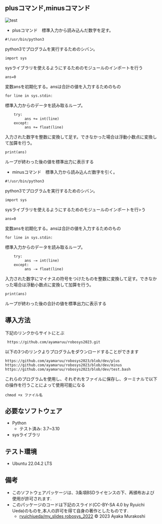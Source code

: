 ## plusコマンド,minusコマンド
![test](https://github.com/ayamaruu/robosys2023/actions/workflows/test.yml/badge.svg)

* plusコマンド　標準入力から読み込んだ数字を足す。
```
#!/usr/bin/python3
```
python3でプログラムを実行するためのシバン。
```
import sys
```
sysライブラリを使えるようにするためのモジュールのインポートを行う
```
ans=0
```
変数ansを初期化する。ansは合計の値を入力するためのもの
```
for line in sys.stdin:
```
標準入力からのデータを読み取るループ。
```
    try:
         ans += int(line)
    except:
         ans += float(line)
```
入力された数字を整数に変換して足す。できなかった場合は浮動小数点に変換して加算を行う。
```
print(ans)
```
ループが終わった後の値を標準出力に表示する

* minusコマンド　標準入力から読み込んだ数字を引く。
```
#!/usr/bin/python3
```
python3でプログラムを実行するためのシバン。
```
import sys
```
sysライブラリを使えるようにするためのモジュールのインポートを行>う
```
ans=0
```
変数ansを初期化する。ansは合計の値を入力するためのもの
```
for line in sys.stdin:
```
標準入力からのデータを読み取るループ。
```
    try:
         ans -= int(line)
    except:
         ans -= float(line)
```
入力された数字にマイナスの符号をつけたものを整数に変換して足す。できなかった場合は浮動小数点に変換して加算を行う。
```
print(ans)
```
ループが終わった後の合計の値を標準出力に表示する
## 導入方法
下記のリンクからサイトにとぶ
```
 https://github.com/ayamaruu/robosys2023.git
```
以下の3つのリンクよりプログラムをダウンロードすることができます
```
https://github.com/ayamaruu/robosys2023/blob/dev/plus
https://github.com/ayamaruu/robosys2023/blob/dev/minus
https://github.com/ayamaruu/robosys2023/blob/dev/test.bash
```
これらのプログラムを使用し、それぞれをファイルに保存し、ターミナルで以下の操作を行うことによって使用可能になる
```
chmod +x ファイル名
```
## 必要なソフトウェア
* Python
  * テスト済み: 3.7~3.10
* sysライブラリ

## テスト環境
* Ubuntu 22.04.2 LTS
## 備考
* このソフトウェアパッケージは、3条項BSDライセンスの下、再頒布および使用が許可されます.
* このパッケージのコードは下記のスライド(CC-BY-SA 4.0 by Ryuichi Ueda)のものを,本人の許可を得て自身の著作としたものです.
     * [ryuichiueda/my_slides robosys_2022](http://githb.com/ryuichiueda/my_slides/tree/master/robosys_2022)
© 2023 Ayaka Murakoshi

